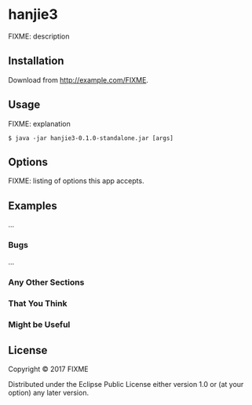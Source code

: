 # hanjie3

FIXME: description

## Installation

Download from http://example.com/FIXME.

## Usage

FIXME: explanation

    $ java -jar hanjie3-0.1.0-standalone.jar [args]

## Options

FIXME: listing of options this app accepts.

## Examples

...

### Bugs

...

### Any Other Sections
### That You Think
### Might be Useful

## License

Copyright © 2017 FIXME

Distributed under the Eclipse Public License either version 1.0 or (at
your option) any later version.
